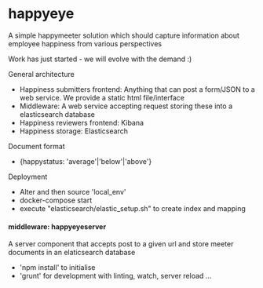 # happyeye
A simple happymeeter solution which should capture information about employee happiness from various perspectives

Work has just started - we will evolve with the demand :)

General architecture
* Happiness submitters frontend: Anything that can post a form/JSON to a web service. We provide a static html file/interface
* Middleware: A web service accepting request storing these into a elasticsearch database
* Happiness reviewers frontend: Kibana
* Happiness storage: Elasticsearch

Document format
* {happystatus: 'average'|'below'|'above'}  

Deployment
* Alter and then source 'local_env'
* docker-compose start
* execute "elasticsearch/elastic_setup.sh" to create index and mapping

#### middleware: happyeyeserver ####

A server component that accepts post to a given url and store meeter documents in an elaticsearch database

* 'npm install' to initialise
* 'grunt' for development with linting, watch, server reload ...

